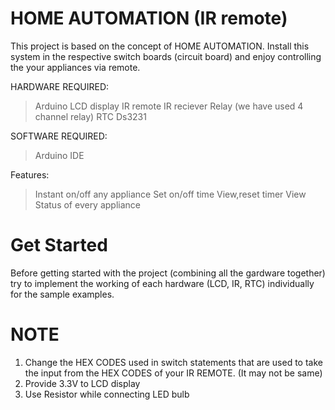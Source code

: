 # HOME AUTOMATION (IR remote)
This project is based on the concept of HOME AUTOMATION.
Install this system in the respective switch boards (circuit board) and enjoy controlling the your appliances via remote.

HARDWARE REQUIRED:
  > Arduino
  > LCD display 
  > IR remote
  > IR reciever
  > Relay (we have used 4 channel relay)
  > RTC Ds3231
  
SOFTWARE REQUIRED:
  > Arduino IDE
  
 Features:
  > Instant on/off any appliance
  > Set on/off time
  > View,reset timer 
  > View Status of every appliance
  
# Get Started
Before getting started with the project (combining all the gardware together) try to implement the working of each hardware (LCD, IR, RTC) individually for the sample examples.

# NOTE
  1. Change the HEX CODES used in switch statements that are used to take the input from the HEX CODES of your IR REMOTE.
(It may not be same)
  2. Provide 3.3V to LCD display 
  3. Use Resistor while connecting LED bulb
